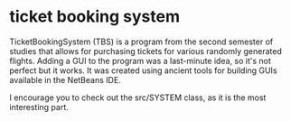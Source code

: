 # ticket booking system
 
TicketBookingSystem (TBS) is a program from the second semester of studies that allows for purchasing tickets for various randomly generated flights. Adding a GUI to the program was a last-minute idea, so it's not perfect but it works. It was created using ancient tools for building GUIs available in the NetBeans IDE.

I encourage you to check out the src/SYSTEM class, as it is the most interesting part.

